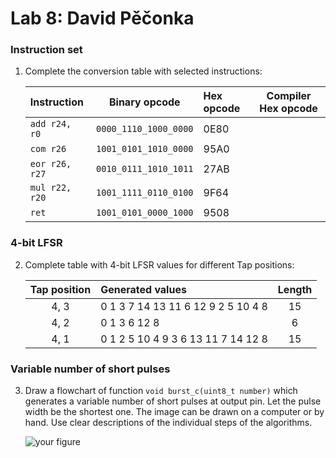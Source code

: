 # Lab 8: David Pěčonka
### Instruction set

1. Complete the conversion table with selected instructions:

   | **Instruction** | **Binary opcode** | **Hex opcode** | **Compiler Hex opcode** |
   | :-- | :-: | :-- | :-: |
   | `add r24, r0` | `0000_1110_1000_0000` | 0E80 |  |
   | `com r26` | `1001_0101_1010_0000` | 95A0 |  |
   | `eor r26, r27` | `0010_0111_1010_1011` | 27AB |  |
   | `mul r22, r20` | `1001_1111_0110_0100` | 9F64 |  |
   | `ret` | `1001_0101_0000_1000` | 9508 |  |

### 4-bit LFSR

2. Complete table with 4-bit LFSR values for different Tap positions:

   | **Tap position** | **Generated values** | **Length** |
   | :-: | :-- | :-: |
   | 4, 3 | 0 1 3 7 14 13 11 6 12 9 2 5 10 4 8 | 15 |
   | 4, 2 | 0 1 3 6 12 8 | 6 |
   | 4, 1 | 0 1 2 5 10 4 9 3 6 13 11 7 14 12 8 | 15 |

### Variable number of short pulses

3. Draw a flowchart of function `void burst_c(uint8_t number)` which generates a variable number of short pulses at output pin. Let the pulse width be the shortest one. The image can be drawn on a computer or by hand. Use clear descriptions of the individual steps of the algorithms.

   ![your figure]()
